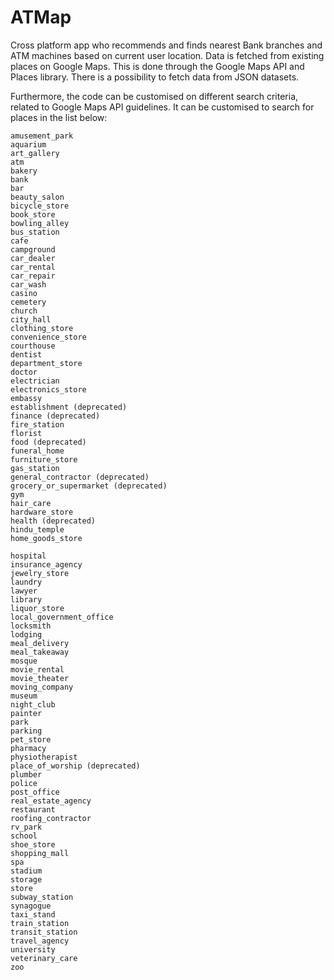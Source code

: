 # ATMap
Cross platform app who recommends and finds nearest Bank branches and ATM machines based on current user location. Data is fetched from existing places on Google Maps. This is done through the Google Maps API and Places library. There is a possibility to fetch data from JSON datasets. 

Furthermore, the code can be customised on different search criteria, related to Google Maps API guidelines. It can be customised to search for places in the list below:
    
    
    amusement_park
    aquarium
    art_gallery
    atm
    bakery
    bank
    bar
    beauty_salon
    bicycle_store
    book_store
    bowling_alley
    bus_station
    cafe
    campground
    car_dealer
    car_rental
    car_repair
    car_wash
    casino
    cemetery
    church
    city_hall
    clothing_store
    convenience_store
    courthouse
    dentist
    department_store
    doctor
    electrician
    electronics_store
    embassy
    establishment (deprecated)
    finance (deprecated)
    fire_station
    florist
    food (deprecated)
    funeral_home
    furniture_store
    gas_station
    general_contractor (deprecated)
    grocery_or_supermarket (deprecated)
    gym
    hair_care
    hardware_store
    health (deprecated)
    hindu_temple
    home_goods_store

    hospital
    insurance_agency
    jewelry_store
    laundry
    lawyer
    library
    liquor_store
    local_government_office
    locksmith
    lodging
    meal_delivery
    meal_takeaway
    mosque
    movie_rental
    movie_theater
    moving_company
    museum
    night_club
    painter
    park
    parking
    pet_store
    pharmacy
    physiotherapist
    place_of_worship (deprecated)
    plumber
    police
    post_office
    real_estate_agency
    restaurant
    roofing_contractor
    rv_park
    school
    shoe_store
    shopping_mall
    spa
    stadium
    storage
    store
    subway_station
    synagogue
    taxi_stand
    train_station
    transit_station
    travel_agency
    university
    veterinary_care
    zoo



